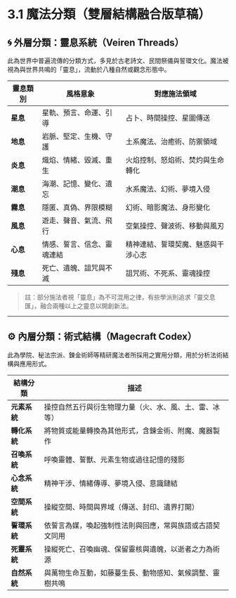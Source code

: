 # 3.1 魔法分類（雙層結構融合版草稿）

## 🌀 外層分類：靈息系統（Veiren Threads）

此為世界中普遍流傳的分類方式，多見於古老詩文、民間祭儀與誓環文化。魔法被視為與世界共鳴的「靈息」，流動於八種自然或觀念形態中。

| 靈息類別     | 風格意象                     | 對應施法領域                         |
|--------------|------------------------------|--------------------------------------|
| **星息**     | 星軌、預言、命運、引導       | 占卜、時間操控、星圖傳送             |
| **地息**     | 岩脈、堅定、生機、守護       | 土系魔法、治癒術、防禦領域           |
| **炎息**     | 熾焰、情緒、毀滅、重生       | 火焰控制、怒焰術、焚灼與生命轉化     |
| **潮息**     | 海潮、記憶、變化、遺忘       | 水系魔法、幻術、夢境入侵             |
| **霧息**     | 隱匿、真偽、界限模糊         | 幻術、暗影魔法、身形變化             |
| **風息**     | 遊走、聲音、氣流、飛行       | 空氣操控、聲波術、移動與風刃         |
| **心息**     | 情感、誓言、信念、靈魂連結   | 精神連結、誓環契魔、魅惑與干涉心志   |
| **殘息**     | 死亡、遺魄、詛咒與不滅       | 詛咒術、不死系、靈魂操控             |

> 註：部分施法者視「靈息」為不可混用之律，有些學派則追求「靈交息匯」，融合兩種以上之靈息以開創新法。

---

## ⚙️ 內層分類：術式結構（Magecraft Codex）

此為學院、秘法宗派、鍊金術師等精研魔法者所採用之實用分類，用於分析法術結構與應用形式。

| 結構分類     | 描述                                                             |
|--------------|------------------------------------------------------------------|
| **元素系統** | 操控自然五行與衍生物理力量（火、水、風、土、雷、冰等）           |
| **轉化系統** | 將物質或能量轉換為其他形式，含鍊金術、附魔、魔器製作               |
| **召喚系統** | 呼喚靈體、誓獸、元素生物或過往記憶的殘影                         |
| **心念系統** | 精神干涉、情緒傳導、夢境入侵、意識鏈結                           |
| **空間系統** | 操縱空間、時間與界域（傳送、封印、遺界打開）                       |
| **誓環系統** | 依誓言為媒，喚起強制性法則與回應，常與族語或古語契文同用             |
| **死靈系統** | 操縱死亡、召喚幽魂、保留靈核與遺魄，以逝者之力為術源               |
| **自然系統** | 與萬物生命互動，如藤蔓生長、動物感知、氣候調整、靈樹共鳴             |
